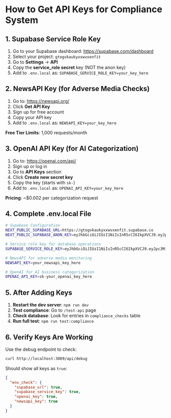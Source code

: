 # How to Get API Keys for Compliance System

## 1. Supabase Service Role Key

1. Go to your Supabase dashboard: https://supabase.com/dashboard
2. Select your project: `gtogvkaukyxxwvxenfit`
3. Go to **Settings** → **API**
4. Copy the **service_role secret** key (NOT the anon key)
5. Add to `.env.local` as: `SUPABASE_SERVICE_ROLE_KEY=your_key_here`

## 2. NewsAPI Key (for Adverse Media Checks)

1. Go to: https://newsapi.org/
2. Click **Get API Key**
3. Sign up for free account
4. Copy your API key
5. Add to `.env.local` as: `NEWSAPI_KEY=your_key_here`

**Free Tier Limits**: 1,000 requests/month

## 3. OpenAI API Key (for AI Categorization)

1. Go to: https://openai.com/api/
2. Sign up or log in
3. Go to **API Keys** section
4. Click **Create new secret key**
5. Copy the key (starts with `sk-`)
6. Add to `.env.local` as: `OPENAI_API_KEY=your_key_here`

**Pricing**: ~$0.002 per categorization request

## 4. Complete .env.local File

```bash
# Supabase Configuration
NEXT_PUBLIC_SUPABASE_URL=https://gtogvkaukyxxwvxenfit.supabase.co
NEXT_PUBLIC_SUPABASE_ANON_KEY=eyJhbGciOiJIUzI1NiIsInR5cCI6IkpXVCJ9.eyJpc3MiOiJzdXBhYmFzZSIsInJlZiI6Imd0b2d2a2F1a3l4eHd2eGVuZml0Iiwicm9sZSI6ImFub24iLCJpYXQiOjE3NDA1MTUxMDMsImV4cCI6MjA1NjA5MTEwM0.lkqLfgssE3jjaSjJG3vcJiPin9RMDsx-lelwKueROKE

# Service role key for database operations
SUPABASE_SERVICE_ROLE_KEY=eyJhbGciOiJIUzI1NiIsInR5cCI6IkpXVCJ9.eyJpc3MiOiJzdXBhYmFzZSIsInJlZiI6Imd0b2d2a2F1a3l4eHd2eGVuZml0Iiwicm9sZSI6InNlcnZpY2Vfcm9sZSIsImlhdCI6MTc0MDUxNTEwMywiZXhwIjoyMDU2MDkxMTAzfQ.YOUR_ACTUAL_KEY_HERE

# NewsAPI for adverse media monitoring
NEWSAPI_KEY=your_newsapi_key_here

# OpenAI for AI business categorization
OPENAI_API_KEY=sk-your_openai_key_here
```

## 5. After Adding Keys

1. **Restart the dev server**: `npm run dev`
2. **Test compliance**: Go to `/test-api` page
3. **Check database**: Look for entries in `compliance_checks` table
4. **Run full test**: `npm run test:compliance`

## 6. Verify Keys Are Working

Use the debug endpoint to check:

```bash
curl http://localhost:3009/api/debug
```

Should show all keys as `true`:

```json
{
  "env_check": {
    "supabase_url": true,
    "supabase_service_key": true,
    "openai_key": true,
    "newsapi_key": true
  }
}
```
